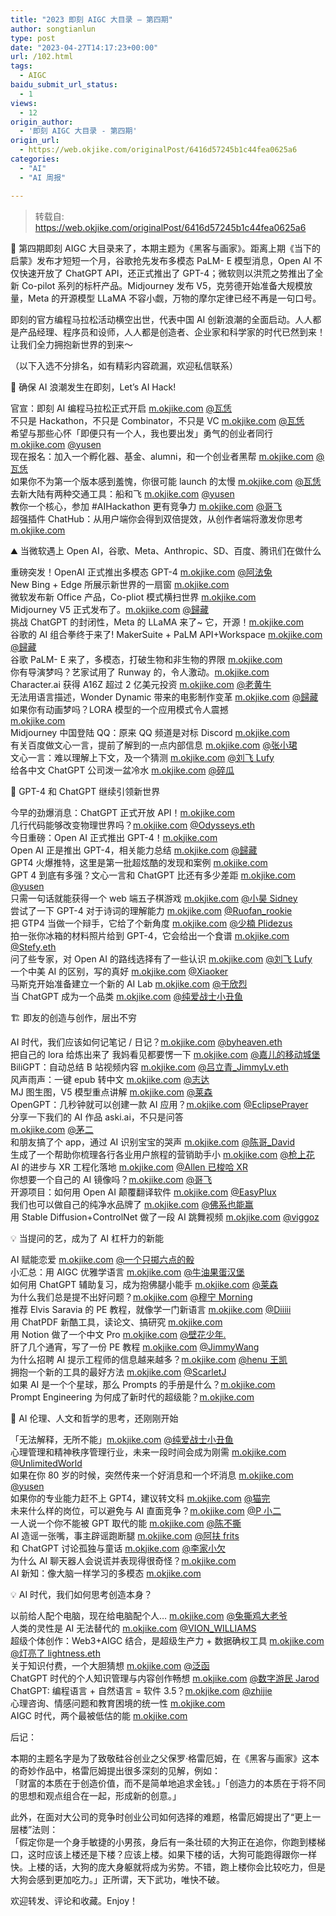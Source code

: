 ```yaml
---
title: "2023 即刻 AIGC 大目录 – 第四期"
author: songtianlun
type: post
date: "2023-04-27T14:17:23+00:00"
url: /102.html
tags:
  - AIGC
baidu_submit_url_status:
  - 1
views:
  - 12
origin_author:
  - '即刻 AIGC 大目录 - 第四期'
origin_url:
  - https://web.okjike.com/originalPost/6416d57245b1c44fea0625a6
categories:
  - "AI"
  - "AI 周报"

---
```

> 转载自: <a href=https://web.okjike.com/originalPost/6416d57245b1c44fea0625a6 target=_blank  rel=nofollow>https://web.okjike.com/originalPost/6416d57245b1c44fea0625a6</a>

🧵 第四期即刻 AIGC 大目录来了，本期主题为《黑客与画家》。距离上期《当下的启蒙》发布才短短一个月，谷歌抢先发布多模态 PaLM- E 模型消息，Open AI 不仅快速开放了 ChatGPT API，还正式推出了 GPT-4；微软则以洪荒之势推出了全新 Co-pilot 系列的标杆产品。Midjourney 发布 V5，克劳德开始准备大规模放量，Meta 的开源模型 LLaMA 不容小觑，万物的摩尔定律已经不再是一句口号。

即刻的官方编程马拉松活动横空出世，代表中国 AI 创新浪潮的全面启动。人人都是产品经理、程序员和设师，人人都是创造者、企业家和科学家的时代已然到来！让我们全力拥抱新世界的到来～ 

（以下入选不分排名，如有精彩内容疏漏，欢迎私信联系）

🚀 确保 AI 浪潮发生在即刻，Let’s AI Hack! 

官宣：即刻 AI 编程马拉松正式开启 <a href=https://m.okjike.com/originalPosts/64054f3aa2948ddbf68bd179 target=_blank  rel=nofollow>m.okjike.com</a> <a href=https://web.okjike.com/u/82D23B32-CF36-4C59-AD6F-D05E3552CBF3 target=_blank  rel=nofollow>@瓦恁 </a>  
不只是 Hackathon，不只是 Combinator，不只是 VC <a href=https://m.okjike.com/originalPosts/640ac1f6cb2f3691e37bfec6 target=_blank  rel=nofollow>m.okjike.com</a> <a href=https://web.okjike.com/u/82D23B32-CF36-4C59-AD6F-D05E3552CBF3 target=_blank  rel=nofollow>@瓦恁 </a>  
希望与那些心怀「即便只有一个人，我也要出发」勇气的创业者同行 <a href=https://m.okjike.com/reposts/64062b6fd9446ff6f7878324 target=_blank  rel=nofollow>m.okjike.com</a> <a href=https://web.okjike.com/u/95FE4187-FE72-407E-8ECD-C3F817F801B9 target=_blank  rel=nofollow>@yusen</a>  
现在报名：加入一个孵化器、基金、alumni，和一个创业者黑帮 <a href=https://m.okjike.com/originalPosts/64101a518df941aeaf1cd86e target=_blank  rel=nofollow>m.okjike.com</a> <a href=https://web.okjike.com/u/82D23B32-CF36-4C59-AD6F-D05E3552CBF3 target=_blank  rel=nofollow>@瓦恁 </a>  
如果你不为第一个版本感到羞愧，你很可能 launch 的太慢 <a href=https://m.okjike.com/originalPosts/6412c3b08df941aeaf6636fa target=_blank  rel=nofollow>m.okjike.com</a> <a href=https://web.okjike.com/u/82D23B32-CF36-4C59-AD6F-D05E3552CBF3 target=_blank  rel=nofollow>@瓦恁 </a>  
去新大陆有两种交通工具：船和飞 <a href=https://m.okjike.com/originalPosts/640055d10b8ff06a837fe1ab target=_blank  rel=nofollow>m.okjike.com</a> <a href=https://web.okjike.com/u/95FE4187-FE72-407E-8ECD-C3F817F801B9 target=_blank  rel=nofollow>@yusen</a>  
教你一个核心，参加 #AIHackathon 更有竞争力 <a href=https://m.okjike.com/originalPosts/6407c9291f1113c2b7c7d076 target=_blank  rel=nofollow>m.okjike.com</a> <a href=https://web.okjike.com/u/a2d6acc1-626f-4d15-a22a-849e88a4c9f0 target=_blank  rel=nofollow>@哥飞 </a>  
超强插件 ChatHub：从用户端你会得到双倍提效，从创作者端将激发你思考  
<a href=https://m.okjike.com/originalPosts/640a9fe60611ed727b9fdf81 target=_blank  rel=nofollow>m.okjike.com</a> 

⛰ 当微软遇上 Open AI，谷歌、Meta、Anthropic、SD、百度、腾讯们在做什么 

重磅突发！OpenAI 正式推出多模态 GPT-4 <a href=https://m.okjike.com/originalPosts/6410c431cf6cca2e7d74ac85 target=_blank  rel=nofollow>m.okjike.com</a> <a href=https://web.okjike.com/u/9CCE6435-0766-487E-BF96-8B3953A343DE target=_blank  rel=nofollow>@阿法兔 </a>  
New Bing + Edge 所展示新世界的一扇窗 <a href=https://m.okjike.com/originalPosts/63f451f71fecfe3745ee0e69 target=_blank  rel=nofollow>m.okjike.com</a>  
微软发布新 Office 产品，Co-pliot 模式横扫世界 <a href=https://m.okjike.com/originalPosts/641349cfcf6cca2e7dbbbca7 target=_blank  rel=nofollow>m.okjike.com</a>  
Midjourney V5 正式发布了。<a href=https://m.okjike.com/originalPosts/6412713f45b1c44fea8f987d target=_blank  rel=nofollow>m.okjike.com</a> <a href=https://web.okjike.com/u/0ae2afa7-9b10-4b3a-ab7e-15fbf847038d target=_blank  rel=nofollow>@歸藏 </a>  
挑战 ChatGPT 的封闭性，Meta 的 LLaMA 来了~ 它，开源！<a href=https://m.okjike.com/originalPosts/63fcc0cfc2794c4e16966428 target=_blank  rel=nofollow>m.okjike.com</a>  
谷歌的 AI 组合拳终于来了! MakerSuite + PaLM API+Workspace <a href=https://m.okjike.com/originalPosts/6410a8d854a9b66aa760a85f target=_blank  rel=nofollow>m.okjike.com</a> <a href=https://web.okjike.com/u/0ae2afa7-9b10-4b3a-ab7e-15fbf847038d target=_blank  rel=nofollow>@歸藏 </a>  
谷歌 PaLM- E 来了，多模态，打破生物和非生物的界限 <a href=https://m.okjike.com/originalPosts/640757b4bdb5a0735ae44b29 target=_blank  rel=nofollow>m.okjike.com</a>  
你有导演梦吗？艺家试用了 Runway 的，令人激动。<a href=https://m.okjike.com/originalPosts/63fb4e290dd85dfec3686f5f target=_blank  rel=nofollow>m.okjike.com</a>  
Character.ai 获得 A16Z 超过 2 亿美元投资 <a href=https://m.okjike.com/originalPosts/640586ce1f1113c2b7689417 target=_blank  rel=nofollow>m.okjike.com</a> <a href=https://web.okjike.com/u/181de430-92ae-47a0-9fa9-a187ebdaee30 target=_blank  rel=nofollow>@老黄牛 </a>  
无法用语言描述，Wonder Dynamic 带来的电影制作变革 <a href=https://m.okjike.com/originalPosts/640a848473b2f123198789a9 target=_blank  rel=nofollow>m.okjike.com</a> <a href=https://web.okjike.com/u/0ae2afa7-9b10-4b3a-ab7e-15fbf847038d target=_blank  rel=nofollow>@歸藏 </a>  
如果你有动画梦吗？LORA 模型的一个应用模式令人震撼  
<a href=https://m.okjike.com/originalPosts/6402a8a0c2794c4e16316527 target=_blank  rel=nofollow>m.okjike.com</a>  
Midjourney 中国登陆 QQ：原来 QQ 频道是对标 Discord <a href=https://m.okjike.com/originalPosts/640715e09b6b80ed4285497e target=_blank  rel=nofollow>m.okjike.com</a>  
有关百度做文心一言，提前了解到的一点内部信息 <a href=https://m.okjike.com/originalPosts/64144e2a73b2f1231993a621 target=_blank  rel=nofollow>m.okjike.com</a> <a href=https://web.okjike.com/u/8FB3DB5E-4971-4B31-8FC6-B18B8C847D3F target=_blank  rel=nofollow>@张小珺 </a>  
文心一言：难以理解上下文，及一个猜测 <a href=https://m.okjike.com/originalPosts/64154b43a34a361bbcc85eef target=_blank  rel=nofollow>m.okjike.com</a> <a href=https://web.okjike.com/u/BB769515-C724-4652-8838-6AA32EC1A8DF target=_blank  rel=nofollow>@刘飞 Lufy</a>  
给各中文 ChatGPT 公司泼一盆冷水 <a href=https://m.okjike.com/originalPosts/63f47a7fa4528b5c30984487 target=_blank  rel=nofollow>m.okjike.com</a> <a href=https://web.okjike.com/u/6eac6f05-f278-4c74-9806-260532050ccb target=_blank  rel=nofollow>@碎瓜 </a> 

🐇 GPT-4 和 ChatGPT 继续引领新世界 

今早的劲爆消息：ChatGPT 正式开放 API！<a href=https://m.okjike.com/originalPosts/640018610b8ff06a8377cde1 target=_blank  rel=nofollow>m.okjike.com</a>  
几行代码能够改变物理世界吗？<a href=https://m.okjike.com/originalPosts/6400290c65843d2188e0102f target=_blank  rel=nofollow>m.okjike.com</a> <a href=https://web.okjike.com/u/e1aec5f3-0e87-44e4-a97a-a3556239ff1c target=_blank  rel=nofollow>@Odysseys.eth</a>  
今日重磅：Open AI 正式推出 GPT-4！<a href=https://m.okjike.com/originalPosts/641117d7e8e8d3ee9602f616 target=_blank  rel=nofollow>m.okjike.com</a>  
Open AI 正是推出 GPT-4，相关能力总结 <a href=https://m.okjike.com/originalPosts/6410ada573b2f1231930ee34 target=_blank  rel=nofollow>m.okjike.com</a> <a href=https://web.okjike.com/u/0ae2afa7-9b10-4b3a-ab7e-15fbf847038d target=_blank  rel=nofollow>@歸藏 </a>  
GPT4 火爆推特，这里是第一批超炫酷的发现和案例 <a href=https://m.okjike.com/originalPosts/6411504e8df941aeaf3d33e8 target=_blank  rel=nofollow>m.okjike.com</a>  
GPT 4 到底有多强？文心一言和 ChatGPT 比还有多少差距 <a href=https://m.okjike.com/originalPosts/6414690acb2f3691e3831a86 target=_blank  rel=nofollow>m.okjike.com</a> <a href=https://web.okjike.com/u/95FE4187-FE72-407E-8ECD-C3F817F801B9 target=_blank  rel=nofollow>@yusen</a>  
只需一句话就能获得一个 web 端五子棋游戏 <a href=https://m.okjike.com/originalPosts/6411bc0b73b2f123194d2a0e target=_blank  rel=nofollow>m.okjike.com</a> <a href=https://web.okjike.com/u/7C6925BC-1D07-4BCC-AA84-4CAB53BDDB94 target=_blank  rel=nofollow>@小昊 Sidney</a>  
尝试了一下 GPT-4 对于诗词的理解能力 <a href=https://m.okjike.com/originalPosts/641178611fdac100dfbd5703 target=_blank  rel=nofollow>m.okjike.com</a> <a href=https://web.okjike.com/u/e4447890-7e59-4c5b-9e99-976ea63047bd target=_blank  rel=nofollow>@Ruofan_rookie</a>  
把 GTP4 当做一个辩手，它给了个新角度 <a href=https://m.okjike.com/originalPosts/6415067dcb2f3691e38f49bb target=_blank  rel=nofollow>m.okjike.com</a> <a href=https://web.okjike.com/u/7B1385A9-FCC9-4446-B8CE-472EAF6817B2 target=_blank  rel=nofollow>@少楠 Plidezus</a>  
拍一张你冰箱的材料照片给到 GPT-4，它会给出一个食谱 <a href=https://m.okjike.com/originalPosts/6413b245a34a361bbc9c1033 target=_blank  rel=nofollow>m.okjike.com</a> <a href=https://web.okjike.com/u/3CBFD7DE-B62D-4402-80AA-5B02535A4DD9 target=_blank  rel=nofollow>@Stefy.eth</a>  
问了些专家，对 Open AI 的路线选择有了一些认识 <a href=https://m.okjike.com/originalPosts/6413e3decf6cca2e7dc83757 target=_blank  rel=nofollow>m.okjike.com</a> <a href=https://web.okjike.com/u/BB769515-C724-4652-8838-6AA32EC1A8DF target=_blank  rel=nofollow>@刘飞 Lufy</a>  
一个中美 AI 的区别，写的真好 <a href=https://m.okjike.com/originalPosts/64021ae363afa9a88aef6053 target=_blank  rel=nofollow>m.okjike.com</a> <a href=https://web.okjike.com/u/AFFE2178-78E4-4465-9B48-6BC12E851D27 target=_blank  rel=nofollow>@Xiaoker</a>  
马斯克开始准备建立一个新的 AI Lab <a href=https://m.okjike.com/originalPosts/63fd67c90dd85dfec39dc197 target=_blank  rel=nofollow>m.okjike.com</a> <a href=https://web.okjike.com/u/A804674B-C25C-4274-A347-A4AAD3DF37B0 target=_blank  rel=nofollow>@于欣烈 </a>  
当 ChatGPT 成为一个品类 <a href=https://m.okjike.com/originalPosts/63f811c2fc794914f50d135d target=_blank  rel=nofollow>m.okjike.com</a> <a href=https://web.okjike.com/u/AA23B8DD-A6C9-4067-94AD-DBEDFC1AF78F target=_blank  rel=nofollow>@纯爱战士小丑鱼 </a> 

🏗️ 即友的创造与创作，层出不穷 

AI 时代，我们应该如何记笔记 / 日记？<a href=https://m.okjike.com/originalPosts/63fdfe729b6b80ed426f4a43 target=_blank  rel=nofollow>m.okjike.com</a> <a href=https://web.okjike.com/u/C817977C-56F0-433D-8C44-23F79556A7B6 target=_blank  rel=nofollow>@byheaven.eth</a>  
把自己的 lora 给炼出来了 我妈看见都要愣一下 <a href=https://m.okjike.com/originalPosts/640228050dd85dfec3227c70 target=_blank  rel=nofollow>m.okjike.com</a> <a href=https://web.okjike.com/u/DE0A2E3A-6304-4964-A203-729939FADC5E target=_blank  rel=nofollow>@嘉儿的移动城堡 </a>  
BiliGPT：自动总结 B 站视频内容 <a href=https://m.okjike.com/originalPosts/640013690b8ff06a83772d67 target=_blank  rel=nofollow>m.okjike.com</a> <a href=https://web.okjike.com/u/50E67E63-A10C-4703-8E1F-BA594F40A52E target=_blank  rel=nofollow>@吕立青_JimmyLv.eth</a>  
风声雨声：一键 epub 转中文 <a href=https://m.okjike.com/originalPosts/640941814fa545a27bd40abf target=_blank  rel=nofollow>m.okjike.com</a> <a href=https://web.okjike.com/u/745AF74E-3F98-43E9-901F-EED037C69F57 target=_blank  rel=nofollow>@志达 </a>  
MJ 图生图，V5 模型重点讲解 <a href=https://m.okjike.com/originalPosts/6414d01e8df941aeaf9df872 target=_blank  rel=nofollow>m.okjike.com</a> <a href=https://web.okjike.com/u/53EC6F8F-4FD9-4C30-8881-8B5FD9E95E52 target=_blank  rel=nofollow>@莱森 </a>  
OpenGPT：几秒钟就可以创建一款 AI 应用？<a href=https://m.okjike.com/originalPosts/6408794e1f1113c2b7df2eed target=_blank  rel=nofollow>m.okjike.com</a> <a href=https://web.okjike.com/u/cd711f78-5932-485e-8c8d-3ca961030433 target=_blank  rel=nofollow>@EclipsePrayer</a>  
分享一下我们的 AI 作品 aski.ai，不只是问答  
<a href=https://m.okjike.com/originalPosts/6400a8bf9b6b80ed42b7c17a target=_blank  rel=nofollow>m.okjike.com</a> <a href=https://web.okjike.com/u/491b1fea-256c-435c-b103-13cd1ef71b20 target=_blank  rel=nofollow>@茅二 </a>  
和朋友搞了个 app，通过 AI 识别宝宝的哭声 <a href=https://m.okjike.com/originalPosts/6401f6d0bdb5a0735a317ec2 target=_blank  rel=nofollow>m.okjike.com</a> <a href=https://web.okjike.com/u/964476A8-9B16-4177-BE2C-09D532CAE43A target=_blank  rel=nofollow>@陈哥_David</a>  
生成了一个帮助你梳理各行各业用户旅程的营销助手小 <a href=https://m.okjike.com/originalPosts/64144633cf6cca2e7dd51871 target=_blank  rel=nofollow>m.okjike.com</a> <a href=https://web.okjike.com/u/208471E4-6733-49F2-86D8-4806CE998923 target=_blank  rel=nofollow>@枪上花 </a>  
AI 的进步与 XR 工程化落地 <a href=https://m.okjike.com/originalPosts/64100fc9ddbf2772f9598203 target=_blank  rel=nofollow>m.okjike.com</a> <a href=https://web.okjike.com/u/90267D7D-92A0-469E-8A6B-0F18BFFEED08 target=_blank  rel=nofollow>@Allen 已梭哈 XR</a>  
你想要一个自己的 AI 镜像吗？<a href=https://m.okjike.com/originalPosts/641432cba34a361bbcad18ee target=_blank  rel=nofollow>m.okjike.com</a> <a href=https://web.okjike.com/u/a2d6acc1-626f-4d15-a22a-849e88a4c9f0 target=_blank  rel=nofollow>@哥飞 </a>  
开源项目：如何用 Open AI 颠覆翻译软件 <a href=https://m.okjike.com/originalPosts/640e79eecb2f3691e3dc7b1b target=_blank  rel=nofollow>m.okjike.com</a> <a href=https://web.okjike.com/u/40441D2D-9682-4FAD-B220-C01B89635F95 target=_blank  rel=nofollow>@EasyPlux</a>  
我们也可以做自己的纯净水品牌了 <a href=https://m.okjike.com/originalPosts/640542a997b30aa884c2d957 target=_blank  rel=nofollow>m.okjike.com</a> <a href=https://web.okjike.com/u/fb7abdcf-37b6-4d76-8de8-d1d1e3b162e6 target=_blank  rel=nofollow>@佛系也能赢 </a>  
用 Stable Diffusion+ControlNet 做了一段 AI 跳舞视频 <a href=https://m.okjike.com/originalPosts/63f8b0aa9b6b80ed42e26f59 target=_blank  rel=nofollow>m.okjike.com</a> <a href=https://web.okjike.com/u/8d87c96f-dd59-4528-b650-4159ae86ef20 target=_blank  rel=nofollow>@viggoz</a> 

💡 当提问的艺，成为了 AI 杠杆力的新能 

AI 赋能恋爱 <a href=https://m.okjike.com/originalPosts/64053da90b8ff06a83fe8747 target=_blank  rel=nofollow>m.okjike.com</a> <a href=https://web.okjike.com/u/68517e44-a58e-4c7b-931d-560bd3edfc3f target=_blank  rel=nofollow>@一个只掷六点的骰 </a>  
小汇总：用 AIGC 优雅学语言 <a href=https://m.okjike.com/originalPosts/63f168613915de41922ce9a4 target=_blank  rel=nofollow>m.okjike.com</a> <a href=https://web.okjike.com/u/7C5D752D-5987-4858-9B8F-1D744AFDA4E0 target=_blank  rel=nofollow>@牛油果蛋汉堡 </a>  
如何用 ChatGPT 辅助复习，成为抱佛腿小能手 <a href=https://m.okjike.com/originalPosts/63f0b9895681ddaa687e68e5 target=_blank  rel=nofollow>m.okjike.com</a> <a href=https://web.okjike.com/u/53EC6F8F-4FD9-4C30-8881-8B5FD9E95E52 target=_blank  rel=nofollow>@莱森 </a>  
为什么我们总是提不出好问题？<a href=https://m.okjike.com/originalPosts/640133850b8ff06a8394ea5c target=_blank  rel=nofollow>m.okjike.com</a> <a href=https://web.okjike.com/u/65A62A0B-C831-4833-92C7-CB6E7AE45733 target=_blank  rel=nofollow>@穆宁 Morning</a>  
推荐 Elvis Saravia 的 PE 教程，就像学一门新语言 <a href=https://m.okjike.com/originalPosts/64113b9854a9b66aa76c6d39 target=_blank  rel=nofollow>m.okjike.com</a> <a href=https://web.okjike.com/u/3D60C81D-3ABA-475D-8464-64CC9D601C07 target=_blank  rel=nofollow>@Diiiii</a>  
用 ChatPDF 新酷工具，读论文、搞研究 <a href=https://m.okjike.com/originalPosts/64030f56bdb5a0735a4c43a3 target=_blank  rel=nofollow>m.okjike.com</a>  
用 Notion 做了一个中文 Pro <a href=https://m.okjike.com/originalPosts/640db0d5cf6cca2e7d20e0a6 target=_blank  rel=nofollow>m.okjike.com</a> <a href=https://web.okjike.com/u/CEF06611-1673-444E-9EC2-5BEAAC1E49F4 target=_blank  rel=nofollow>@壁花少年.</a>  
肝了几个通宵，写了一份 PE 教程 <a href=https://m.okjike.com/originalPosts/6406c5684fa545a27b90644f target=_blank  rel=nofollow>m.okjike.com</a> <a href=https://web.okjike.com/u/1CC74CB0-B6D3-4247-AC48-5C33E8983723 target=_blank  rel=nofollow>@JimmyWang</a>  
为什么招聘 AI 提示工程师的信息越来越多？<a href=https://m.okjike.com/originalPosts/6405f7494fa545a27b5960c6 target=_blank  rel=nofollow>m.okjike.com</a> <a href=https://web.okjike.com/u/0951ac58-2e1f-4b60-bc67-4e9e4c908231 target=_blank  rel=nofollow>@henu 王凯 </a>  
拥抱一个新的工具的最好方法 <a href=https://m.okjike.com/originalPosts/63f9445f0dd85dfec32fe272 target=_blank  rel=nofollow>m.okjike.com</a> <a href=https://web.okjike.com/u/75C3DEA6-6C61-4DE8-8393-18D9CABE8F70 target=_blank  rel=nofollow>@ScarletJ</a>  
如果 AI 是一个个星球，那么 Prompts 的手册是什么？<a href=https://m.okjike.com/originalPosts/63fab31e4fa545a27b296d82 target=_blank  rel=nofollow>m.okjike.com</a>  
Prompt Engineering 为何成了新时代的超级能？<a href=https://m.okjike.com/originalPosts/640fb7568df941aeaf0fe4f8 target=_blank  rel=nofollow>m.okjike.com</a> 

🤯 AI 伦理、人文和哲学的思考，还刚刚开始 

「无法解释，无所不能」<a href=https://m.okjike.com/originalPosts/64055ca40dd85dfec371e985 target=_blank  rel=nofollow>m.okjike.com</a> <a href=https://web.okjike.com/u/AA23B8DD-A6C9-4067-94AD-DBEDFC1AF78F target=_blank  rel=nofollow>@纯爱战士小丑鱼 </a>  
心理管理和精神秩序管理行业，未来一段时间会成为刚需 <a href=https://m.okjike.com/originalPosts/6406bfdfc2794c4e16c1fa48 target=_blank  rel=nofollow>m.okjike.com</a> <a href=https://web.okjike.com/u/9ACA3429-8C2A-4C80-A277-A9BB62A62192 target=_blank  rel=nofollow>@UnlimitedWorld</a>  
如果在你 80 岁的时候，突然传来一个好消息和一个坏消息 <a href=https://m.okjike.com/originalPosts/641155d4e8e8d3ee960b1a3b target=_blank  rel=nofollow>m.okjike.com</a> <a href=https://web.okjike.com/u/95FE4187-FE72-407E-8ECD-C3F817F801B9 target=_blank  rel=nofollow>@yusen</a>  
如果你的专业能力赶不上 GPT4，建议转文科 <a href=https://m.okjike.com/originalPosts/641113398df941aeaf3501dc target=_blank  rel=nofollow>m.okjike.com</a> <a href=https://web.okjike.com/u/066021BE-61F4-4F29-928A-19825E023BB3 target=_blank  rel=nofollow>@猫完 </a>  
未来什么样的岗位，可以避免与 AI 直面竞争？<a href=https://m.okjike.com/originalPosts/6413eb3373b2f1231986c00c target=_blank  rel=nofollow>m.okjike.com</a> <a href=https://web.okjike.com/u/C3468DD5-B4B3-4A9D-BEC6-A4DB72FCB713 target=_blank  rel=nofollow>@P 小二 </a>  
一人说一个你不能被 GPT 取代的能 <a href=https://m.okjike.com/originalPosts/6411309654a9b66aa76af84c target=_blank  rel=nofollow>m.okjike.com</a> <a href=https://web.okjike.com/u/F3CF43CB-2620-4664-A581-1AD2E3559F50 target=_blank  rel=nofollow>@陈不撕 </a>  
AI 造谣一张嘴，事主辟谣跑断腿 <a href=https://m.okjike.com/originalPosts/6412bd85a34a361bbc840b24 target=_blank  rel=nofollow>m.okjike.com</a> <a href=https://web.okjike.com/u/F70FC9F1-4B30-4B52-8627-728FE26A5E83 target=_blank  rel=nofollow>@阿扶 frits</a>  
和 ChatGPT 讨论孤独与童话 <a href=https://m.okjike.com/originalPosts/6411aba1a34a361bbc67cf7a target=_blank  rel=nofollow>m.okjike.com</a> <a href=https://web.okjike.com/u/F50526DC-06E8-4C65-ABF7-52124A11C8DC target=_blank  rel=nofollow>@李家小欠 </a>  
为什么 AI 聊天器人会说谎并表现得很奇怪？<a href=https://m.okjike.com/originalPosts/63ff30f91f1113c2b7c235f1 target=_blank  rel=nofollow>m.okjike.com</a>  
AI 新知：像大脑一样学习的多模态 <a href=https://m.okjike.com/originalPosts/6400909b4fa545a27bca4547 target=_blank  rel=nofollow>m.okjike.com</a> 

💡 AI 时代，我们如何思考创造本身？

以前给人配个电脑，现在给电脑配个人… <a href=https://m.okjike.com/originalPosts/6413d5fe45b1c44feab65811 target=_blank  rel=nofollow>m.okjike.com</a> <a href=https://web.okjike.com/u/82bb78f9-1f0c-4f06-b743-2010a3701fa1 target=_blank  rel=nofollow>@兔撕鸡大老爷 </a>  
人类的灵性是 AI 无法替代的 <a href=https://m.okjike.com/originalPosts/6413c958cf6cca2e7dc4ae96 target=_blank  rel=nofollow>m.okjike.com</a> <a href=https://web.okjike.com/u/4AEA6DD1-CFA1-4C76-BCCE-AFF760D81D27 target=_blank  rel=nofollow>@VION_WILLIAMS</a>  
超级个体创作：Web3+AIGC 结合，是超级生产力 + 数据确权工具 <a href=https://m.okjike.com/originalPosts/63f05699b40a84a4855ee478 target=_blank  rel=nofollow>m.okjike.com</a> <a href=https://web.okjike.com/u/2657223B-81BC-40C1-8278-E6C48DF78B5F target=_blank  rel=nofollow>@灯亮了 lightness.eth</a>  
关于知识付费，一个大胆猜想 <a href=https://m.okjike.com/originalPosts/640c088c73b2f12319b23c7c target=_blank  rel=nofollow>m.okjike.com</a> <a href=https://web.okjike.com/u/5e6497e7-a69f-422b-af6e-baf0fc07b512 target=_blank  rel=nofollow>@泛函 </a>  
ChatGPT 时代的个人知识管理与内容创作畅想 <a href=https://m.okjike.com/originalPosts/64032d1d0b8ff06a83cb998f target=_blank  rel=nofollow>m.okjike.com</a> <a href=https://web.okjike.com/u/ad370052-e980-47a2-b98c-53394c5bd081 target=_blank  rel=nofollow>@数字游民 Jarod</a>  
ChatGPT: 编程语言 + 自然语言 = 软件 3.5？<a href=https://m.okjike.com/originalPosts/640099ada2948ddbf6136a7d target=_blank  rel=nofollow>m.okjike.com</a> <a href=https://web.okjike.com/u/6CFD548A-61D9-4559-9D05-9521BCE64D97 target=_blank  rel=nofollow>@zhijie</a>  
心理咨询、情感问题和教育困境的统一性 <a href=https://m.okjike.com/originalPosts/6402f21f0dd85dfec334108e target=_blank  rel=nofollow>m.okjike.com</a>  
AIGC 时代，两个最被低估的能 <a href=https://m.okjike.com/originalPosts/63eefaafd930a0c3a6c0ddfe target=_blank  rel=nofollow>m.okjike.com</a> 

后记：

本期的主题名字是为了致敬硅谷创业之父保罗·格雷厄姆，在《黑客与画家》这本的奇妙作品中，格雷厄姆提出很多深刻的见解，例如：  
「财富的本质在于创造价值，而不是简单地追求金钱。」「创造力的本质在于将不同的思想和观点组合在一起，形成新的创意。」

此外，在面对大公司的竞争时创业公司如何选择的难题，格雷厄姆提出了“更上一层楼”法则：  
「假定你是一个身手敏捷的小男孩，身后有一条壮硕的大狗正在追你，你跑到楼梯口，这时应该上楼还是下楼？应该上楼。如果下楼的话，大狗可能跑得跟你一样快。上楼的话，大狗的庞大身躯就将成为劣势。不错，跑上楼你会比较吃力，但是大狗会感到更加吃力。」正所谓，天下武功，唯快不破。

欢迎转发、评论和收藏。Enjoy！
